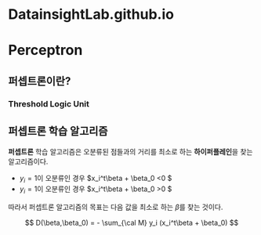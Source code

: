 # DatainsightLab.github.io

# Perceptron

## 퍼셉트론이란?
### Threshold Logic Unit

## 퍼셉트론 학습 알고리즘
**퍼셉트론** 학습 알고리즘은 오분류된 점들과의 거리를 최소로 하는 **하이퍼플레인**을 찾는 알고리즘이다.

- $y_i=1$이 오분류인 경우 $x_i^t\beta + \beta_0 <0 $
- $y_i=1$이 오분류인 경우 $x_i^t\beta + \beta_0 >0 $

따라서 퍼셉트론 알고리즘의 목표는 다음 값을 최소로 하는 $\beta$를 찾는 것이다.

$$ D(\beta,\beta_0) = - \sum_{\cal M} y_i (x_i^t\beta + \beta_0) $$
